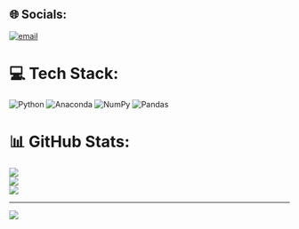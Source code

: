 
## 🌐 Socials:
[![email](https://img.shields.io/badge/Email-D14836?logo=gmail&logoColor=white)](mailto:evanurafianti186@gmail.com) 

# 💻 Tech Stack:
![Python](https://img.shields.io/badge/python-3670A0?style=for-the-badge&logo=python&logoColor=ffdd54) ![Anaconda](https://img.shields.io/badge/Anaconda-%2344A833.svg?style=for-the-badge&logo=anaconda&logoColor=white) ![NumPy](https://img.shields.io/badge/numpy-%23013243.svg?style=for-the-badge&logo=numpy&logoColor=white) ![Pandas](https://img.shields.io/badge/pandas-%23150458.svg?style=for-the-badge&logo=pandas&logoColor=white)
# 📊 GitHub Stats:
![](https://github-readme-stats.vercel.app/api?username=Evanurafianti&theme=dark&hide_border=false&include_all_commits=false&count_private=false)<br/>
![](https://nirzak-streak-stats.vercel.app/?user=Evanurafianti&theme=dark&hide_border=false)<br/>
![](https://github-readme-stats.vercel.app/api/top-langs/?username=Evanurafianti&theme=dark&hide_border=false&include_all_commits=false&count_private=false&layout=compact)

---
[![](https://visitcount.itsvg.in/api?id=Evanurafianti&icon=0&color=0)](https://visitcount.itsvg.in)

<!-- Proudly created with GPRM ( https://gprm.itsvg.in ) -->
